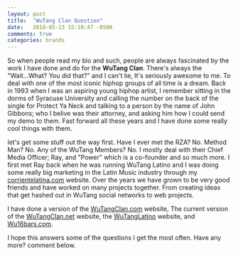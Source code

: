 ```yaml
---
layout: post
title:  "WuTang Clan Question"
date:   2018-05-13 15:10:47 -0500
comments: true
categories: brands
---
```


So when people read my bio and such, people are always fascinated by the work I have done and do for the **WuTang Clan**. There's always the "Wait...What? You did that?" and I can't lie, It's seriously awesome to me. To deal with one of the most iconic hiphop groups of all time is a dream. Back in 1993 when I was an aspiring young hiphop artist, I remember sitting in the dorms of Syracuse University and calling the number on the back of the single for Protect Ya Neck and talking to a person by the name of John Gibbons; who I belive was their attorney, and asking him how I could send my demo to them. Fast forward all these years and I have done some really cool things with them.

let's get some stuff out the way first.  Have I ever met the RZA? No. Method Man? No. Any of the WuTang Members? No. I mostly deal with their Chief Media Officer; Ray, and "Power" which is a co-founder and so much more. I first met Ray back when he was running WuTang Latino and I was doing some really big marketing in the Latin Music industry through my [corrientelatina.com](   https://www.corrientelatina.com) website. Over the years we have grown to be very good friends and have worked on many projects together. From creating ideas that get hashed out in WuTang social networks to web projects. 

I have done a version of the [WuTangClan.com](/projects/wutangclan-com/) website, The current version of the [WuTangClan.net](/projects/wutangclan-net/) website, the [WuTangLatino](/projects/wutanglatino/) website, and [Wu16bars.com](Wu16bars.com). 

I hope this answers some of the questions I get the most often. Have any more? comment below.
